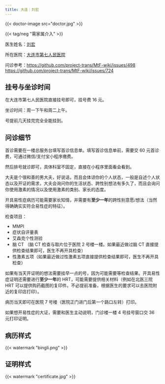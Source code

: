 ```yaml
---
title: 大连｜刘宏
---
```


{{< doctor-image src="doctor.jpg" >}}

{{< tag/neg "需家属介入" >}}

医生姓名：[刘宏](https://www.haodf.com/doctor/62704.html)

所在医院：[大连市第七人民医院](https://amap.com/place/B019B01AD1)

问诊参考：<https://github.com/project-trans/MtF-wiki/issues/498> <https://github.com/project-trans/MtF-wiki/issues/724>

## 挂号与坐诊时间

在大连市第七人民医院直接挂号即可，挂号费 16 元。

坐诊时间：周一下午和周二上午。

号提前几天挂完完全全能挂到。

## 问诊细节

首诊需要在一楼总服务台填写首诊信息单。填写首诊信息单前，需要交 60 元首诊费，可通过微信/支付宝小程序缴费。

然后排号就诊即可，具体科室不固定，直接在小程序里面看会看到。

大夫是个很和善的男大夫，好说话，而且会体谅你的个人状态，一般是自述个人状态以及开证的需求，大夫会询问你的生活状态、跨性别想法有多久了，而且会询问你使用激素的情况以及使用激素的类别、家长的态度。

开具易性症病历可能需要家长知情，并需要有**至少一年**的跨性别意愿/想法（当然得确确实实符合易性症的特征）。

检查项目：

- MMPI
- 症状自评量表
- 艾森克个性测验
- 脑 CT （脑 CT 检查与取片位于医院 2 号楼一楼。如果最近做过脑 CT 直接提供检查结果即可，医生不再开具检查）
- 性激素五项（如果最近做过性激素五项直接提供检查结果即可，医生不再开具检查）

如果有当天开证明的想法需要挂早一点的号，因为可能需要等检查结果。开具易性症证明还需要进行**至少一年**的 HRT，可能需要提供相关材料（例如在北医三院 HRT 可以提供购药截图的复印件。不必提前准备，根据医生的要求可以去医院附近的复印店打印）。

病历当天即可在医院 7 号楼（医院正门进门后第一个路口左转）打印。

如果想开易性症的大证，需要和医生主动说明，门诊楼一楼 4 号挂号窗口交 36 元打印证明。

## 病历样式

{{< watermark "bingli.png" >}}

## 证明样式

{{< watermark "certificate.jpg" >}}
